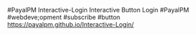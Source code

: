 #PayalPM Interactive-Login
Interactive  Button Login
#PayalPM #webdeve;opment #subscribe #button
  https://payalpm.github.io/Interactive-Login/
